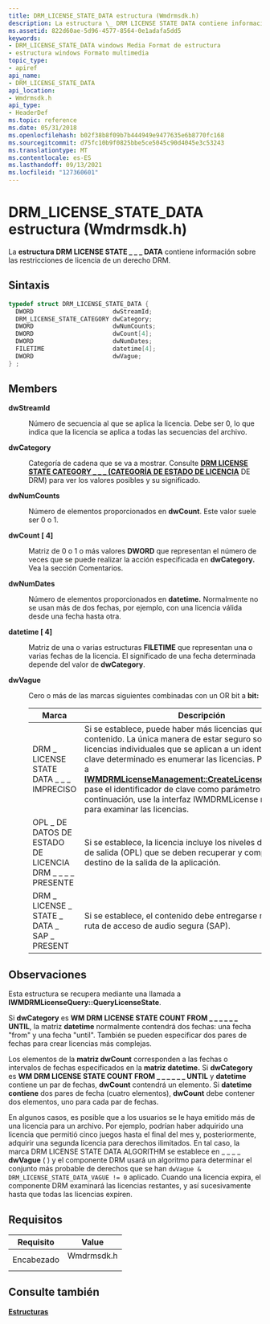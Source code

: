 ```yaml
---
title: DRM_LICENSE_STATE_DATA estructura (Wmdrmsdk.h)
description: La estructura \_ DRM LICENSE STATE DATA contiene información sobre las \_ \_ restricciones de licencia de un derecho DRM.
ms.assetid: 822d60ae-5d96-4577-8564-0e1adafa5dd5
keywords:
- DRM_LICENSE_STATE_DATA windows Media Format de estructura
- estructura windows Formato multimedia
topic_type:
- apiref
api_name:
- DRM_LICENSE_STATE_DATA
api_location:
- Wmdrmsdk.h
api_type:
- HeaderDef
ms.topic: reference
ms.date: 05/31/2018
ms.openlocfilehash: b02f38b8f09b7b444949e9477635e6b8770fc168
ms.sourcegitcommit: d75fc10b9f0825bbe5ce5045c90d4045e3c53243
ms.translationtype: MT
ms.contentlocale: es-ES
ms.lasthandoff: 09/13/2021
ms.locfileid: "127360601"
---
```

# <a name="drm_license_state_data-structure-wmdrmsdkh"></a>DRM_LICENSE_STATE_DATA estructura (Wmdrmsdk.h)

La **estructura DRM LICENSE STATE \_ \_ \_ DATA** contiene información sobre las restricciones de licencia de un derecho DRM.

## <a name="syntax"></a>Sintaxis


```C++
typedef struct DRM_LICENSE_STATE_DATA {
  DWORD                      dwStreamId;
  DRM_LICENSE_STATE_CATEGORY dwCategory;
  DWORD                      dwNumCounts;
  DWORD                      dwCount[4];
  DWORD                      dwNumDates;
  FILETIME                   datetime[4];
  DWORD                      dwVague;
} ;
```



## <a name="members"></a>Members

<dl> <dt>

**dwStreamId**
</dt> <dd>

Número de secuencia al que se aplica la licencia. Debe ser 0, lo que indica que la licencia se aplica a todas las secuencias del archivo.

</dd> <dt>

**dwCategory**
</dt> <dd>

Categoría de cadena que se va a mostrar. Consulte [**DRM LICENSE STATE CATEGORY \_ \_ \_ (CATEGORÍA DE ESTADO DE LICENCIA**](drmdrm-license-state-category.md) DE DRM) para ver los valores posibles y su significado.

</dd> <dt>

**dwNumCounts**
</dt> <dd>

Número de elementos proporcionados en **dwCount**. Este valor suele ser 0 o 1.

</dd> <dt>

**dwCount \[ 4\]**
</dt> <dd>

Matriz de 0 o 1 o más valores **DWORD** que representan el número de veces que se puede realizar la acción especificada en **dwCategory.** Vea la sección Comentarios.

</dd> <dt>

**dwNumDates**
</dt> <dd>

Número de elementos proporcionados en **datetime.** Normalmente no se usan más de dos fechas, por ejemplo, con una licencia válida desde una fecha hasta otra.

</dd> <dt>

**datetime \[ 4\]**
</dt> <dd>

Matriz de una o varias estructuras **FILETIME** que representan una o varias fechas de la licencia. El significado de una fecha determinada depende del valor de **dwCategory**.

</dd> <dt>

**dwVague**
</dt> <dd>

Cero o más de las marcas siguientes combinadas con un OR bit a **bit:**



| Marca                                    | Descripción                                                                                                                                                                                                                                                                                                                                                                                                                            |
|-----------------------------------------|----------------------------------------------------------------------------------------------------------------------------------------------------------------------------------------------------------------------------------------------------------------------------------------------------------------------------------------------------------------------------------------------------------------------------------------|
| DRM \_ LICENSE STATE DATA \_ \_ \_ IMPRECISO        | Si se establece, puede haber más licencias que se apliquen al contenido. La única manera de estar seguro sobre las licencias individuales que se aplican a un identificador de clave determinado es enumerar las licencias. Para ello, llame a [**IWMDRMLicenseManagement::CreateLicenseEnumeration**](iwmdrmlicensemanagement-createlicenseenumeration.md)y pase el identificador de clave como parámetro bstrKID. A continuación, use la interfaz IWMDRMLicense recuperada para examinar las licencias. |
| OPL \_ DE DATOS DE ESTADO DE LICENCIA DRM \_ \_ \_ \_ PRESENTE | Si se establece, la licencia incluye los niveles de protección de salida (OPL) que se deben recuperar y comprobar en el destino de la salida de la aplicación.                                                                                                                                                                                                                                                                                  |
| DRM \_ LICENSE \_ STATE \_ DATA \_ SAP \_ PRESENT | Si se establece, el contenido debe entregarse mediante la ruta de acceso de audio segura (SAP).                                                                                                                                                                                                                                                                                                                                                                   |



 

</dd> </dl>

## <a name="remarks"></a>Observaciones

Esta estructura se recupera mediante una llamada a **IWMDRMLicenseQuery::QueryLicenseState**.

Si **dwCategory** es **WM DRM LICENSE STATE COUNT FROM \_ \_ \_ \_ \_ \_ UNTIL**, la matriz **datetime** normalmente contendrá dos fechas: una fecha "from" y una fecha "until". También se pueden especificar dos pares de fechas para crear licencias más complejas.

Los elementos de la **matriz dwCount** corresponden a las fechas o intervalos de fechas especificados en la **matriz datetime.** Si **dwCategory** es **WM DRM LICENSE STATE COUNT FROM \_ \_ \_ \_ \_ \_ UNTIL** y **datetime** contiene un par de fechas, **dwCount** contendrá un elemento. Si **datetime contiene** dos pares de fecha (cuatro elementos), **dwCount** debe contener dos elementos, uno para cada par de fechas.

En algunos casos, es posible que a los usuarios se le haya emitido más de una licencia para un archivo. Por ejemplo, podrían haber adquirido una licencia que permitió cinco juegos hasta el final del mes y, posteriormente, adquirir una segunda licencia para derechos ilimitados. En tal caso, la marca DRM LICENSE STATE DATA ALGORITHM se establece en \_ \_ \_ \_ **dwVague** ( ) y el componente DRM usará un algoritmo para determinar el conjunto más probable de derechos que se han `dwVague & DRM_LICENSE_STATE_DATA_VAGUE != 0` aplicado. Cuando una licencia expira, el componente DRM examinará las licencias restantes, y así sucesivamente hasta que todas las licencias expiren.

## <a name="requirements"></a>Requisitos



| Requisito | Value |
|-------------------|---------------------------------------------------------------------------------------|
| Encabezado<br/> | <dl> <dt>Wmdrmsdk.h</dt> </dl> |



## <a name="see-also"></a>Consulte también

<dl> <dt>

[**Estructuras**](drm-structures.md)
</dt> </dl>

 

 





